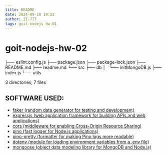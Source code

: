 ```yaml
---
title: README
date: 2024-09-18 19:52
author: II-777
tags: goit-nodejs hw-01
---
```


# goit-nodejs-hw-02

├── eslint.config.js
├── package.json
├── package-lock.json
├── README.md
├── readme.md
└── src
    ├── db
    │   └── initMongoDB.js
    ├── index.js
    └── utils

3 directories, 7 files

## SOFTWARE USED:
- [faker (random data generator for testing and development)](https://www.npmjs.com/package/@faker-js/faker)
- [expressjs (web application framework for building APIs and web applications)](https://expressjs.com/)
- [cors (middleware for enabling Cross-Origin Resource Sharing)](https://www.npmjs.com/package/cors)
- [pino (fast logger for Node.js applications)](https://github.com/pinojs/pino-http)
- [pino-pretty (formatter for making Pino logs more readable)](https://www.npmjs.com/package/pino-pretty)
- [dotenv (module for loading environment variables from a .env file)](https://www.npmjs.com/package/dotenv)
- [mongoose (object data modeling library for MongoDB and Node.js)](https://mongoosejs.com/)
